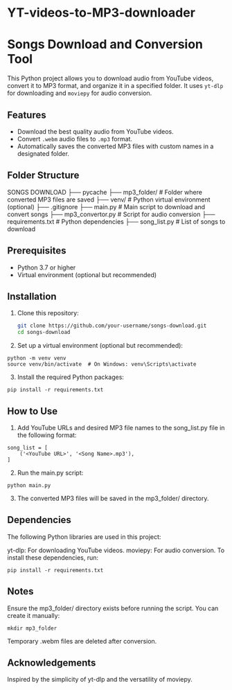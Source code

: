 # YT-videos-to-MP3-downloader

# Songs Download and Conversion Tool

This Python project allows you to download audio from YouTube videos, convert it to MP3 format, and organize it in a specified folder. It uses `yt-dlp` for downloading and `moviepy` for audio conversion.

## Features
- Download the best quality audio from YouTube videos.
- Convert `.webm` audio files to `.mp3` format.
- Automatically saves the converted MP3 files with custom names in a designated folder.

## Folder Structure
SONGS DOWNLOAD ├── pycache ├── mp3_folder/ # Folder where converted MP3 files are saved ├── venv/ # Python virtual environment (optional) ├── .gitignore ├── main.py # Main script to download and convert songs ├── mp3_convertor.py # Script for audio conversion ├── requirements.txt # Python dependencies ├── song_list.py # List of songs to download


## Prerequisites
- Python 3.7 or higher
- Virtual environment (optional but recommended)

## Installation
1. Clone this repository:
   ```bash
   git clone https://github.com/your-username/songs-download.git
   cd songs-download

2. Set up a virtual environment (optional but recommended):

```
python -m venv venv
source venv/bin/activate  # On Windows: venv\Scripts\activate
```

3. Install the required Python packages:

```pip install -r requirements.txt```

## How to Use
1. Add YouTube URLs and desired MP3 file names to the song_list.py file in the following format:

```
song_list = [
    ('<YouTube URL>', '<Song Name>.mp3'),
]
```

2. Run the main.py script:

```
python main.py
```

3. The converted MP3 files will be saved in the mp3_folder/ directory.

## Dependencies
The following Python libraries are used in this project:

yt-dlp: For downloading YouTube videos.
moviepy: For audio conversion.
To install these dependencies, run:
```
pip install -r requirements.txt
```

## Notes
Ensure the mp3_folder/ directory exists before running the script. You can create it manually:
```
mkdir mp3_folder
```
Temporary .webm files are deleted after conversion.


## Acknowledgements
Inspired by the simplicity of yt-dlp and the versatility of moviepy.

